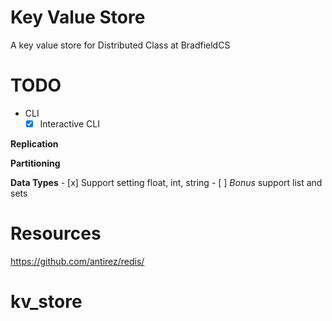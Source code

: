# Key Value Store

A key value store for Distributed Class at BradfieldCS

# TODO 
- CLI
    - [x] Interactive CLI

**Replication**

**Partitioning**

**Data Types**
    - [x] Support setting float, int, string
    - [ ] *Bonus* support list and sets

# Resources
https://github.com/antirez/redis/


# kv_store
